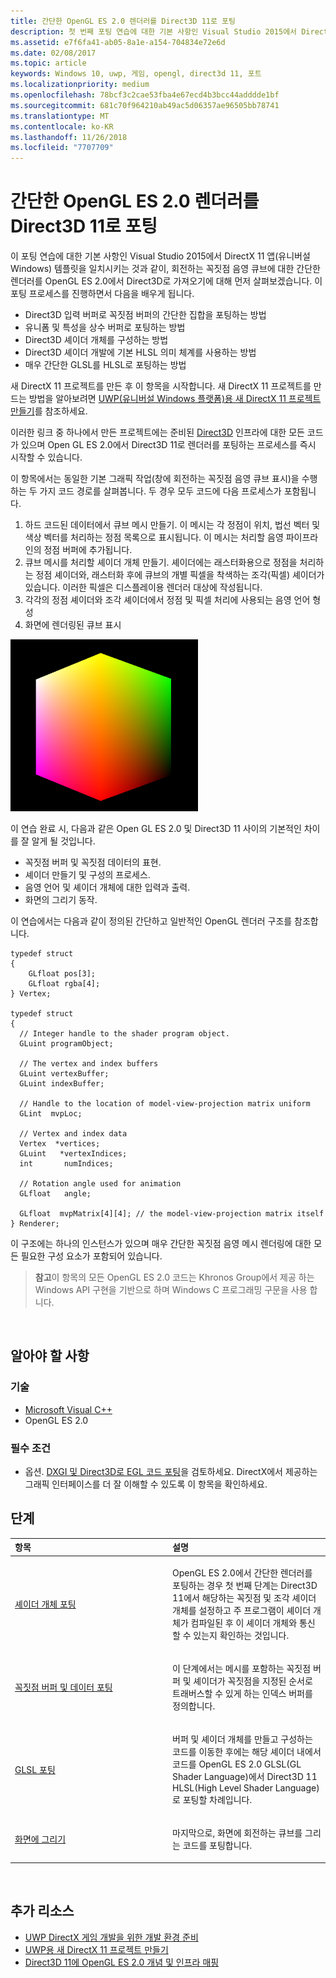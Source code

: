 ```yaml
---
title: 간단한 OpenGL ES 2.0 렌더러를 Direct3D 11로 포팅
description: 첫 번째 포팅 연습에 대한 기본 사항인 Visual Studio 2015에서 DirectX 11 앱(유니버설 Windows) 템플릿을 일치시키는 것과 같이, 회전하는 꼭짓점 음영 큐브에 대한 간단한 렌더러를 OpenGL ES 2.0에서 Direct3D로 가져오기에 먼저 살펴보겠습니다.
ms.assetid: e7f6fa41-ab05-8a1e-a154-704834e72e6d
ms.date: 02/08/2017
ms.topic: article
keywords: Windows 10, uwp, 게임, opengl, direct3d 11, 포트
ms.localizationpriority: medium
ms.openlocfilehash: 78bcf3c2cae53fba4e67ecd4b3bcc44adddde1bf
ms.sourcegitcommit: 681c70f964210ab49ac5d06357ae96505bb78741
ms.translationtype: MT
ms.contentlocale: ko-KR
ms.lasthandoff: 11/26/2018
ms.locfileid: "7707709"
---
```

# <a name="port-a-simple-opengl-es-20-renderer-to-direct3d-11"></a>간단한 OpenGL ES 2.0 렌더러를 Direct3D 11로 포팅



이 포팅 연습에 대한 기본 사항인 Visual Studio 2015에서 DirectX 11 앱(유니버설 Windows) 템플릿을 일치시키는 것과 같이, 회전하는 꼭짓점 음영 큐브에 대한 간단한 렌더러를 OpenGL ES 2.0에서 Direct3D로 가져오기에 대해 먼저 살펴보겠습니다. 이 포팅 프로세스를 진행하면서 다음을 배우게 됩니다.

-   Direct3D 입력 버퍼로 꼭짓점 버퍼의 간단한 집합을 포팅하는 방법
-   유니폼 및 특성을 상수 버퍼로 포팅하는 방법
-   Direct3D 셰이더 개체를 구성하는 방법
-   Direct3D 셰이더 개발에 기본 HLSL 의미 체계를 사용하는 방법
-   매우 간단한 GLSL를 HLSL로 포팅하는 방법

새 DirectX 11 프로젝트를 만든 후 이 항목을 시작합니다. 새 DirectX 11 프로젝트를 만드는 방법을 알아보려면 [UWP(유니버설 Windows 플랫폼)용 새 DirectX 11 프로젝트 만들기](user-interface.md)를 참조하세요.

이러한 링크 중 하나에서 만든 프로젝트에는 준비된 [Direct3D](https://msdn.microsoft.com/library/windows/desktop/ff476345) 인프라에 대한 모든 코드가 있으며 Open GL ES 2.0에서 Direct3D 11로 렌더러를 포팅하는 프로세스를 즉시 시작할 수 있습니다.

이 항목에서는 동일한 기본 그래픽 작업(창에 회전하는 꼭짓점 음영 큐브 표시)을 수행하는 두 가지 코드 경로를 살펴봅니다. 두 경우 모두 코드에 다음 프로세스가 포함됩니다.

1.  하드 코드된 데이터에서 큐브 메시 만들기. 이 메시는 각 정점이 위치, 법선 벡터 및 색상 벡터를 처리하는 정점 목록으로 표시됩니다. 이 메시는 처리할 음영 파이프라인의 정점 버퍼에 추가됩니다.
2.  큐브 메시를 처리할 셰이더 개체 만들기. 셰이더에는 래스터화용으로 정점을 처리하는 정점 셰이더와, 래스터화 후에 큐브의 개별 픽셀을 착색하는 조각(픽셀) 셰이더가 있습니다. 이러한 픽셀은 디스플레이용 렌더러 대상에 작성됩니다.
3.  각각의 정점 셰이더와 조각 셰이더에서 정점 및 픽셀 처리에 사용되는 음영 언어 형성
4.  화면에 렌더링된 큐브 표시

![간단한 OpenGL 큐브](images/simple-opengl-cube.png)

이 연습 완료 시, 다음과 같은 Open GL ES 2.0 및 Direct3D 11 사이의 기본적인 차이를 잘 알게 될 것입니다.

-   꼭짓점 버퍼 및 꼭짓점 데이터의 표현.
-   셰이더 만들기 및 구성의 프로세스.
-   음영 언어 및 셰이더 개체에 대한 입력과 출력.
-   화면의 그리기 동작.

이 연습에서는 다음과 같이 정의된 간단하고 일반적인 OpenGL 렌더러 구조를 참조합니다.

``` syntax
typedef struct 
{
    GLfloat pos[3];        
    GLfloat rgba[4];
} Vertex;

typedef struct
{
  // Integer handle to the shader program object.
  GLuint programObject;

  // The vertex and index buffers
  GLuint vertexBuffer;
  GLuint indexBuffer;

  // Handle to the location of model-view-projection matrix uniform
  GLint  mvpLoc; 
   
  // Vertex and index data
  Vertex  *vertices;
  GLuint   *vertexIndices;
  int       numIndices;

  // Rotation angle used for animation
  GLfloat   angle;

  GLfloat  mvpMatrix[4][4]; // the model-view-projection matrix itself
} Renderer;
```

이 구조에는 하나의 인스턴스가 있으며 매우 간단한 꼭짓점 음영 메시 렌더링에 대한 모든 필요한 구성 요소가 포함되어 있습니다.

> **참고**이 항목의 모든 OpenGL ES 2.0 코드는 Khronos Group에서 제공 하는 Windows API 구현을 기반으로 하며 Windows C 프로그래밍 구문을 사용 합니다.

 

## <a name="what-you-need-to-know"></a>알아야 할 사항


### <a name="technologies"></a>기술

-   [Microsoft Visual C++](http://msdn.microsoft.com/library/vstudio/60k1461a.aspx)
-   OpenGL ES 2.0

### <a name="prerequisites"></a>필수 조건

-   옵션. [DXGI 및 Direct3D로 EGL 코드 포팅](moving-from-egl-to-dxgi.md)을 검토하세요. DirectX에서 제공하는 그래픽 인터페이스를 더 잘 이해할 수 있도록 이 항목을 확인하세요.

## <a name="span-idkeylinksstepsheadingspansteps"></a><span id="keylinks_steps_heading"></span>단계


<table>
<colgroup>
<col width="50%" />
<col width="50%" />
</colgroup>
<thead>
<tr class="header">
<th align="left">항목</th>
<th align="left">설명</th>
</tr>
</thead>
<tbody>
<tr class="odd">
<td align="left"><p><a href="port-the-shader-config.md">셰이더 개체 포팅</a></p></td>
<td align="left"><p>OpenGL ES 2.0에서 간단한 렌더러를 포팅하는 경우 첫 번째 단계는 Direct3D 11에서 해당하는 꼭짓점 및 조각 셰이더 개체를 설정하고 주 프로그램이 셰이더 개체가 컴파일된 후 이 셰이더 개체와 통신할 수 있는지 확인하는 것입니다.</p></td>
</tr>
<tr class="even">
<td align="left"><p><a href="port-the-vertex-buffers-and-data-config.md">꼭짓점 버퍼 및 데이터 포팅</a></p></td>
<td align="left"><p>이 단계에서는 메시를 포함하는 꼭짓점 버퍼 및 셰이더가 꼭짓점을 지정된 순서로 트래버스할 수 있게 하는 인덱스 버퍼를 정의합니다.</p></td>
</tr>
<tr class="odd">
<td align="left"><p><a href="port-the-glsl.md">GLSL 포팅</a></p></td>
<td align="left"><p>버퍼 및 셰이더 개체를 만들고 구성하는 코드를 이동한 후에는 해당 셰이더 내에서 코드를 OpenGL ES 2.0 GLSL(GL Shader Language)에서 Direct3D 11 HLSL(High Level Shader Language)로 포팅할 차례입니다.</p></td>
</tr>
<tr class="even">
<td align="left"><p><a href="draw-to-the-screen.md">화면에 그리기</a></p></td>
<td align="left"><p>마지막으로, 화면에 회전하는 큐브를 그리는 코드를 포팅합니다.</p></td>
</tr>
</tbody>
</table>

 

## <a name="span-idadditionalresourcesspanadditional-resources"></a><span id="additional_resources"></span>추가 리소스


-   [UWP DirectX 게임 개발을 위한 개발 환경 준비](prepare-your-dev-environment-for-windows-store-directx-game-development.md)
-   [UWP용 새 DirectX 11 프로젝트 만들기](user-interface.md)
-   [Direct3D 11에 OpenGL ES 2.0 개념 및 인프라 매핑](map-concepts-and-infrastructure.md)

 

 




